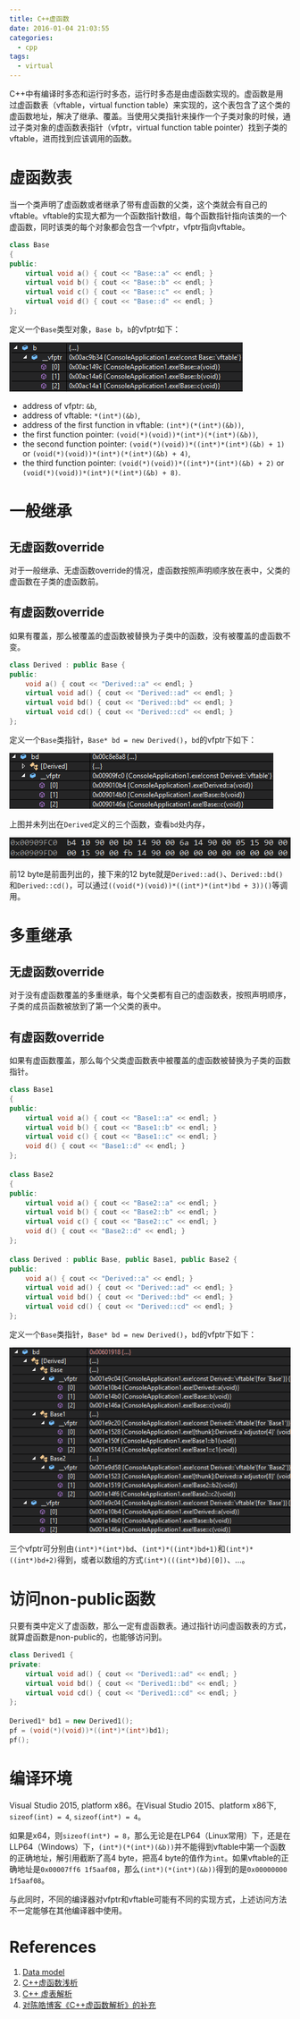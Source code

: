 ```yaml
---
title: C++虚函数
date: 2016-01-04 21:03:55
categories:
  - cpp
tags:
  - virtual
---
```


C++中有编译时多态和运行时多态，运行时多态是由虚函数实现的。虚函数是用过虚函数表（vftable，virtual function table）来实现的，这个表包含了这个类的虚函数地址，解决了继承、覆盖。当使用父类指针来操作一个子类对象的时候，通过子类对象的虚函数表指针（vfptr，virtual function table pointer）找到子类的vftable，进而找到应该调用的函数。

# 虚函数表

当一个类声明了虚函数或者继承了带有虚函数的父类，这个类就会有自己的vftable。vftable的实现大都为一个函数指针数组，每个函数指针指向该类的一个虚函数，同时该类的每个对象都会包含一个vfptr，vfptr指向vftable。

```cpp
class Base
{
public:
	virtual void a() { cout << "Base::a" << endl; }
	virtual void b() { cout << "Base::b" << endl; }
	virtual void c() { cout << "Base::c" << endl; }
	virtual void d() { cout << "Base::d" << endl; }
};
```

定义一个`Base`类型对象，`Base b`，`b`的vfptr如下：

![](/images/2016/cpp_virtual_function_base_b.png)

* address of vfptr: `&b`,
* address of vftable: `*(int*)(&b)`,
* address of the first function in vftable: `(int*)(*(int*)(&b))`,
* the first function pointer: `(void(*)(void))*(int*)(*(int*)(&b))`,
* the second function pointer: `(void(*)(void))*((int*)*(int*)(&b) + 1)` or `(void(*)(void))*(int*)(*(int*)(&b) + 4)`,
* the third function pointer: `(void(*)(void))*((int*)*(int*)(&b) + 2)` or `(void(*)(void))*(int*)(*(int*)(&b) + 8)`.

# 一般继承

## 无虚函数override

对于一般继承、无虚函数override的情况，虚函数按照声明顺序放在表中，父类的虚函数在子类的虚函数前。

## 有虚函数override

如果有覆盖，那么被覆盖的虚函数被替换为子类中的函数，没有被覆盖的虚函数不变。

```cpp
class Derived : public Base {
public:
	void a() { cout << "Derived::a" << endl; }
	virtual void ad() { cout << "Derived::ad" << endl; }
	virtual void bd() { cout << "Derived::bd" << endl; }
	virtual void cd() { cout << "Derived::cd" << endl; }
};
```

定义一个`Base`类指针，`Base* bd = new Derived()`，`bd`的vfptr下如下：

![](/images/2016/cpp_virtual_function_derived_bd.png)

上图并未列出在`Derived`定义的三个函数，查看`bd`处内存，

![](/images/2016/cpp_virtual_function_derived_bd_mem.png)

前12 byte是前面列出的，接下来的12 byte就是`Derived::ad()`、`Derived::bd()`和`Derived::cd()`，可以通过`((void(*)(void))*((int*)*(int*)bd + 3))()`等调用。

# 多重继承


## 无虚函数override

对于没有虚函数覆盖的多重继承，每个父类都有自己的虚函数表，按照声明顺序，子类的成员函数被放到了第一个父类的表中。

## 有虚函数override

如果有虚函数覆盖，那么每个父类虚函数表中被覆盖的虚函数被替换为子类的函数指针。

```cpp
class Base1
{
public:
	virtual void a() { cout << "Base1::a" << endl; }
	virtual void b() { cout << "Base1::b" << endl; }
	virtual void c() { cout << "Base1::c" << endl; }
	void d() { cout << "Base1::d" << endl; }
};

class Base2
{
public:
	virtual void a() { cout << "Base2::a" << endl; }
	virtual void b() { cout << "Base2::b" << endl; }
	virtual void c() { cout << "Base2::c" << endl; }
	void d() { cout << "Base2::d" << endl; }
};

class Derived : public Base, public Base1, public Base2 {
public:
	void a() { cout << "Derived::a" << endl; }
	virtual void ad() { cout << "Derived::ad" << endl; }
	virtual void bd() { cout << "Derived::bd" << endl; }
	virtual void cd() { cout << "Derived::cd" << endl; }
};
```

定义一个`Base`类指针，`Base* bd = new Derived()`，`bd`的vfptr下如下：

![](/images/2016/cpp_virtual_function_multi_derived_bd.png)

三个vfptr可分别由`(int*)*(int*)bd`、`(int*)*((int*)bd+1)`和`(int*)*((int*)bd+2)`得到，或者以数组的方式`(int*)(((int*)bd)[0])`、...。

# 访问non-public函数

只要有类中定义了虚函数，那么一定有虚函数表。通过指针访问虚函数表的方式，就算虚函数是non-public的，也能够访问到。

```cpp
class Derived1 {
private:
	virtual void ad() { cout << "Derived1::ad" << endl; }
	virtual void bd() { cout << "Derived1::bd" << endl; }
	virtual void cd() { cout << "Derived1::cd" << endl; }
};

Derived1* bd1 = new Derived1();
pf = (void(*)(void))*((int*)*(int*)bd1);
pf();
```

# 编译环境

Visual Studio 2015, platform x86。在Visual Studio 2015、platform x86下, `sizeof(int) = 4`, `sizeof(int*) = 4`。

如果是x64，则`sizeof(int*) = 8`，那么无论是在LP64（Linux常用）下，还是在LLP64（Windows）下，`(int*)(*(int*)(&b))`并不能得到vftable中第一个函数的正确地址，解引用截断了高4 byte，把高4 byte的值作为`int`。如果vftable的正确地址是`0x00007ff6 1f5aaf08`，那么`(int*)(*(int*)(&b))`得到的是`0x00000000 1f5aaf08`。

与此同时，不同的编译器对vfptr和vftable可能有不同的实现方式，上述访问方法不一定能够在其他编译器中使用。

# References

1. [Data model](http://www.viva64.com/en/t/0012/)
2. [C++虚函数浅析](http://glgjing.github.io/blog/2015/01/03/c-plus-plus-xu-han-shu-qian-xi/)
3. [C++ 虚表解析](http://blog.csdn.net/haoel/article/details/1948051)
4. [对陈皓博客《C++虚函数解析》的补充](http://www.rudy-yuan.net/archives/128/)
